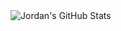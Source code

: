 <img align="left" alt="Jordan's GitHub Stats" src="https://github-readme-stats.codestackr.vercel.app/api?username=jordanhilado&show_icons=true&hide_border=true" />
